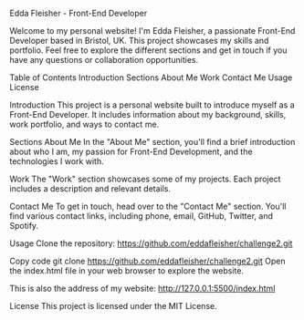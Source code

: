 Edda Fleisher - Front-End Developer

Welcome to my personal website! I'm Edda Fleisher, a passionate Front-End Developer based in Bristol, UK. This project showcases my skills and portfolio. Feel free to explore the different sections and get in touch if you have any questions or collaboration opportunities.

Table of Contents
Introduction
Sections
About Me
Work
Contact Me
Usage
License

Introduction
This project is a personal website built to introduce myself as a Front-End Developer. It includes information about my background, skills, work portfolio, and ways to contact me.

Sections
About Me
In the "About Me" section, you'll find a brief introduction about who I am, my passion for Front-End Development, and the technologies I work with.

Work
The "Work" section showcases some of my projects. Each project includes a description and relevant details. 

Contact Me
To get in touch, head over to the "Contact Me" section. You'll find various contact links, including phone, email, GitHub, Twitter, and Spotify.

Usage
Clone the repository: https://github.com/eddafleisher/challenge2.git

Copy code
git clone https://github.com/eddafleisher/challenge2.git
Open the index.html file in your web browser to explore the website.

This is also the address of my website: http://127.0.0.1:5500/index.html

License
This project is licensed under the MIT License.

